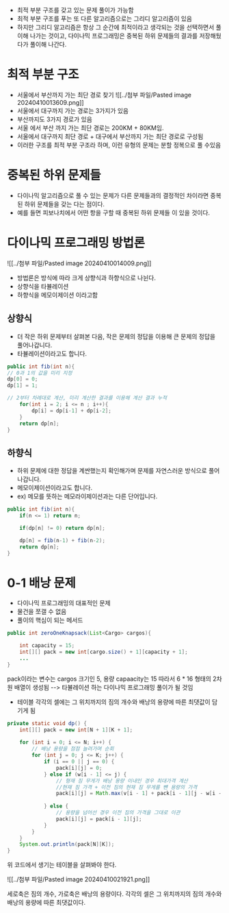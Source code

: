 - 최적 부분 구조를 갖고 있는 문제 풀이가 가능함
- 최적 부분 구조를 푸는 또 다른 알고리즘으로는 그리디 알고리즘이 있음
- 하지만 그리디 알고리즘은 항상 그 순간에 최적이라고 생각되는 것을 선택하면서 풀이해 나가는 것이고, 다이나믹 프로그래밍은 중복된 하위 문제들의 결과를 저장해뒀다가 풀이해 나간다.

# 최적 부분 구조
- 서울에서 부산까지 가는 최단 경로 찾기
![[../첨부 파일/Pasted image 20240410013609.png]]
- 서울에서 대구까지 가는 경로는 3가지가 있음
- 부산까지도 3가지 경로가 있음
- 서울 에서 부산 까지 가는 최단 경로는 200KM + 80KM임. 
- 서울에서 대구까지 최단 경로 + 대구에서 부산까지 가는 최단 경로로 구성됨
- 이러한 구조를 최적 부분 구조라 하며, 이런 유형의 문제는 분할 정복으로 풀 수있음


# 중복된 하위 문제들
- 다이나믹 알고리즘으로 풀 수 있는 문제가 다른 문제들과의 결정적인 차이라면 중복된 하위 문제들을 갖는 다는 점이다. 
- 예를 들면 피보나치에서 어떤 항을 구할 때 중복된 하위 문제들 이 있을 것이다. 

# 다이나믹 프로그래밍 방법론

![[../첨부 파일/Pasted image 20240410014009.png]]

- 방법론은 방식에 따라 크게 상향식과 하향식으로 나뉜다.
- 상향식을 타뷸레이션
- 하향식을 메모이제이션 이라고함

## 상향식
- 더 작은 하위 문제부터 살펴본 다음, 작은 문제의 정답을 이용해 큰 문제의 정답을 풀어나갑니다. 
- 타뷸레이션이라고도 합니다.
```java
public int fib(int n){
// 0과 1의 값을 미리 지정
dp[0] = 0;
dp[1] = 1;

// 2부터 차례대로 계산, 미리 계산한 결과를 이용해 계산 결과 누적
	for(int i = 2; i <= n ; i++){
		dp[i] = dp[i-1] + dp[i-2];
	}
	return dp[n];
}
```




## 하향식
-  하위 문제에 대한 정답을 계싼했는지 확인해가며 문제를 자연스러운 방식으로 풀어나갑니다.
- 메모이제이션이라고도 합니다. 
- ex) 메모를 뜻하는 메모라이제이션과는 다른 단어입니다. 

```java
public int fib(int n){
	if(n <= 1) return n;

	if(dp[n] != 0) return dp[n];

	dp[n] = fib(n-1) + fib(n-2);
	return dp[n];
}
```


# 0-1 배낭 문제

- 다이나믹 프로그래밍의 대표적인 문제 
- 물건을 쪼갤 수 없음
- 풀이의 핵심이 되는 메서드
```java
public int zeroOneKnapsack(List<Cargo> cargos){

	int capacity = 15;
	int[][] pack = new int[cargo.size() + 1][capacity + 1];  
	...
}
```

pack이라는 변수는 cargos 크기인 5, 용량 capaacity는 15 따라서 6 * 16 형태의 2차원 배열이 생성됨
--> 타뷸레이션 하는 다이나믹 프로그래밍 풀이가 될 것임
- 테이블 각각의 셀에는 그 위치까지의 짐의 개수와 배낭의 용량에 따른 최댓값이 담기게 됨

```java
private static void dp() {  
    int[][] pack = new int[N + 1][K + 1];  
  
    for (int i = 0; i <= N; i++) {  
        // 배낭 용량을 점점 늘려가며 순회  
        for (int j = 0; j <= K; j++) {  
            if (i == 0 || j == 0) {  
                pack[i][j] = 0;  
            } else if (w[i - 1] <= j) {  
                // 형재 짐 무게가 배낭 용량 이내인 경우 최대가격 계산  
                //현재 짐 가격 + 이전 짐의 현재 짐 무게를 뺸 용량의 가격  
                pack[i][j] = Math.max(v[i - 1] + pack[i - 1][j - w[i - 1]], pack[i - 1][j]);  
  
            } else {  
                // 용량을 넘어선 경우 이전 짐의 가격을 그대로 이관  
                pack[i][j] = pack[i - 1][j];  
            }  
        }  
    }  
    System.out.println(pack[N][K]);  
}
```

위 코드에서 생기는 테이블을 살펴봐야 한다.

![[../첨부 파일/Pasted image 20240410021921.png]]

세로축은 짐의 개수, 가로축은 배낭의 용량이다. 각각의 셀은 그 위치까지의 짐의 개수와 배낭의 용량에 따른 최댓값이다. 
